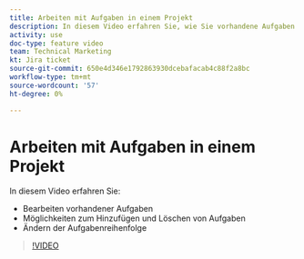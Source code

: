 ```yaml
---
title: Arbeiten mit Aufgaben in einem Projekt
description: In diesem Video erfahren Sie, wie Sie vorhandene Aufgaben bearbeiten, wie Sie Aufgaben hinzufügen und löschen und die Aufgabenreihenfolge ändern können.
activity: use
doc-type: feature video
team: Technical Marketing
kt: Jira ticket
source-git-commit: 650e4d346e1792863930dcebafacab4c88f2a8bc
workflow-type: tm+mt
source-wordcount: '57'
ht-degree: 0%

---
```


# Arbeiten mit Aufgaben in einem Projekt

In diesem Video erfahren Sie:

* Bearbeiten vorhandener Aufgaben
* Möglichkeiten zum Hinzufügen und Löschen von Aufgaben
* Ändern der Aufgabenreihenfolge

>[!VIDEO](https://video.tv.adobe.com/v/335088/?quality=12&learn=on)